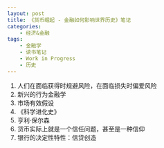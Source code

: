 ```yaml
---
layout: post
title: 《货币崛起 - 金融如何影响世界历史》笔记
categories:
    - 经济&金融
tags:
    - 金融学
    - 读书笔记
    - Work in Progress
    - 历史
---
```


1. 人们在面临获得时规避风险，在面临损失时偏爱风险
2. 新兴的行为金融学
3. 市场有效假设
4. 《科学进化史》
5. 亨利·保尔森
6. 货币实际上就是一个信任问题，甚至是一种信仰
7. 银行的决定性特性：信贷创造
